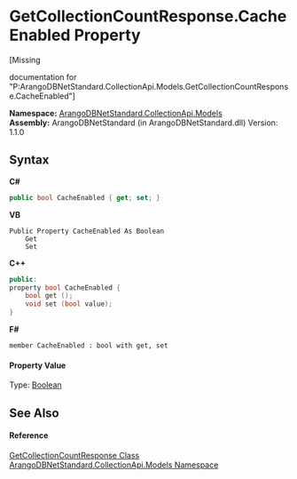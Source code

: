 # GetCollectionCountResponse.CacheEnabled Property 
 

\[Missing <summary> documentation for "P:ArangoDBNetStandard.CollectionApi.Models.GetCollectionCountResponse.CacheEnabled"\]

**Namespace:**&nbsp;<a href="eddef630-2e74-9b99-ee5b-91305adea48b">ArangoDBNetStandard.CollectionApi.Models</a><br />**Assembly:**&nbsp;ArangoDBNetStandard (in ArangoDBNetStandard.dll) Version: 1.1.0

## Syntax

**C#**<br />
``` C#
public bool CacheEnabled { get; set; }
```

**VB**<br />
``` VB
Public Property CacheEnabled As Boolean
	Get
	Set
```

**C++**<br />
``` C++
public:
property bool CacheEnabled {
	bool get ();
	void set (bool value);
}
```

**F#**<br />
``` F#
member CacheEnabled : bool with get, set

```


#### Property Value
Type: <a href="https://docs.microsoft.com/dotnet/api/system.boolean" target="_blank" rel="noopener noreferrer">Boolean</a>

## See Also


#### Reference
<a href="dacf0046-9f18-40cd-8434-d9cdec363996">GetCollectionCountResponse Class</a><br /><a href="eddef630-2e74-9b99-ee5b-91305adea48b">ArangoDBNetStandard.CollectionApi.Models Namespace</a><br />